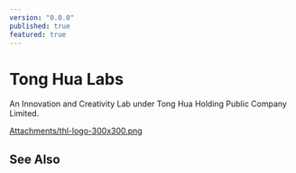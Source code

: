 ```yaml
---
version: "0.0.0"
published: true
featured: true
---
```

# Tong Hua Labs
An Innovation and Creativity Lab under Tong Hua Holding Public Company Limited.

[Attachments/thl-logo-300x300.png](../Attachments/thl-logo-300x300.png)
## See Also
